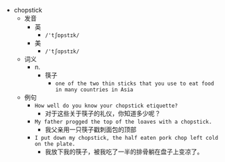 - chopstick
  - 发音
    - 英
      - `/'tʃɒpstɪk/`
    - 美
      - `/'tʃɑpstɪk/`
  - 词义
    - n.
      - 筷子
        - `one of the two thin sticks that you use to eat food in many countries in Asia`
  - 例句
    - `How well do you know your chopstick etiquette?`
      - 对于这些关于筷子的礼仪，你知道多少呢？
    - `My father progged the top of the loaves with a chopstick.`
      - 我父亲用一只筷子戳刺面包的顶部
    - `I put down my chopstick, the half eaten pork chop left cold on the plate.`
      - 我放下我的筷子，被我吃了一半的排骨躺在盘子上变凉了。


